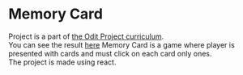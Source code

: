 # Memory Card
Project is a part of [the Odit Project curriculum](https://www.theodinproject.com/lessons/node-path-react-new-memory-card).  
You can see the result [here](https://memory-card-dark.netlify.app/)
Memory Card is a game where player is presented with cards and must click on each card only ones.  
The project is made using react.
